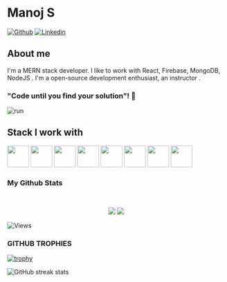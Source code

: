 # Manoj S

[![Github](https://img.shields.io/github/followers/Manoj977?label=Follow&style=social)](https://github.com/Manoj977)
[![Linkedin](https://img.shields.io/badge/Manoj%20S-blue?style=flat-square&logo=linkedin&logoColor=white&link=https://www.linkedin.com/in/manoj-s-52562a149)](https://www.linkedin.com/in/manoj-s-52562a149)

## About me 
I'm a MERN stack developer. I like to work with React, Firebase, MongoDB, NodeJS . 
I'm a open-source development enthusiast, an instructor .


### "Code until you find your solution"! 👋
![run](https://media0.giphy.com/media/WfwzZpfH8Ejra/giphy.gif)

## Stack I work with
<code><img height="50" src="https://www.vectorlogo.zone/logos/reactjs/reactjs-ar21.svg"></code>
<code><img height="50" src="https://www.vectorlogo.zone/logos/firebase/firebase-ar21.svg"></code>
<code><img height="50" src="https://www.vectorlogo.zone/logos/expressjs/expressjs-ar21.svg"></code>
<code><img height="50" src="https://www.vectorlogo.zone/logos/nodejs/nodejs-horizontal.svg"></code>
<code><img height="50" src="https://www.vectorlogo.zone/logos/mongodb/mongodb-ar21.svg"></code>
<code><img height="50" src="https://www.vectorlogo.zone/logos/getbootstrap/getbootstrap-ar21.svg"></code>
<code><img height="50" src="https://www.vectorlogo.zone/logos/github/github-ar21.svg"></code>
<code><img height="50" src="https://www.vectorlogo.zone/logos/getpostman/getpostman-ar21.svg"></code>


### My Github Stats

<br>

<p align = "center">
  <img src = "https://github-readme-stats.vercel.app/api?username=Manoj977&show_icons=true&theme=tokyonight&line_height=27">
  <img src = "https://github-readme-stats.vercel.app/api/top-langs/?username=Manoj977&hide=css,java,html&theme=tokyonight">
</p>

<p align="left"> <img src="https://komarev.com/ghpvc/?username=Manoj977" alt="Views" /> </p>

### GITHUB TROPHIES

[![trophy](https://github-profile-trophy.vercel.app/?username=Manoj977)](https://github.com/ryo-ma/github-profile-trophy)<br>

![GitHub streak stats](https://github-readme-streak-stats.herokuapp.com/?user=Manoj977)  
